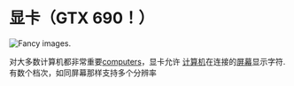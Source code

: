 # 显卡（GTX 690！）

![Fancy images.](oredict:oc:graphicsCard1)

对大多数计算机都非常重要[computers](../general/computer.md)，显卡允许 [计算机](../general/computer.md)在连接的[屏幕](../block/screen1.md)显示字符. 有数个档次，如同屏幕那样支持多个分辨率
